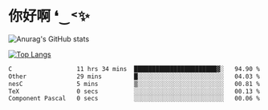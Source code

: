 # 你好啊 ❛‿˂✨

![Anurag's GitHub stats](https://github-readme-stats.vercel.app/api?username=ZombieFly&count_private=true&show_icons=true)

[![Top Langs](https://github-readme-stats.vercel.app/api/top-langs/?username=ZombieFly&layout=compact&count_private=true&hide=Ruby,makefile)](https://github.com/anuraghazra/github-readme-stats)

<!--START_SECTION:waka-->

```txt
C                  11 hrs 34 mins  ███████████████████████▓░   94.90 %
Other              29 mins         █░░░░░░░░░░░░░░░░░░░░░░░░   04.03 %
nesC               5 mins          ▒░░░░░░░░░░░░░░░░░░░░░░░░   00.81 %
TeX                0 secs          ░░░░░░░░░░░░░░░░░░░░░░░░░   00.13 %
Component Pascal   0 secs          ░░░░░░░░░░░░░░░░░░░░░░░░░   00.06 %
```

<!--END_SECTION:waka-->
